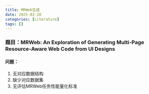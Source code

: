 ```yaml
---
title: MRWeb生成
date: 2025-03-20
categories: [Literature]
tags: []
---
```


### 题目：MRWeb: An Exploration of Generating Multi-Page Resource-Aware Web Code from UI Designs

#### 问题：
1. 无对应数据结构
2. 缺少对应数据集
3. 无评估MRWeb任务性能量化标准

